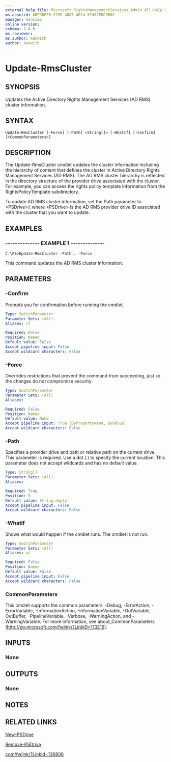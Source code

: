```yaml
---
external help file: Microsoft.RightsManagementServices.Admin.dll-Help.xml
ms.assetid: ABF90FFB-2235-4D85-AE24-57462FDC5B8C
manager: dansimp
online version: 
schema: 2.0.0
ms.reviewer:
ms.author: kenwith
author: kenwith
---
```


# Update-RmsCluster

## SYNOPSIS
Updates the Active Directory Rights Management Services (AD RMS) cluster information.

## SYNTAX

```
Update-RmsCluster [-Force] [-Path] <String[]> [-WhatIf] [-Confirm] [<CommonParameters>]
```

## DESCRIPTION
The Update-RmsCluster cmdlet updates the cluster information including the hierarchy of content that defines the cluster in Active Directory Rights Management Services (AD RMS).
The AD RMS cluster hierarchy is reflected in the directory structure of the provider drive associated with the cluster.
For example, you can access the rights policy template information from the RightsPolicyTemplate subdirectory.

To update AD RMS cluster information, set the Path parameter to  \<PSDrive\>:\ where \<PSDrive\> is the AD RMS provider drive ID associated with the cluster that you want to update.

## EXAMPLES

### --------------  EXAMPLE 1 --------------
```
C:\PS>Update-RmsCluster -Path . -Force
```

This command updates the AD RMS cluster information.

## PARAMETERS

### -Confirm
Prompts you for confirmation before running the cmdlet.

```yaml
Type: SwitchParameter
Parameter Sets: (All)
Aliases: cf

Required: False
Position: Named
Default value: False
Accept pipeline input: False
Accept wildcard characters: False
```

### -Force
Overrides restrictions that prevent the command from succeeding, just so the changes do not compromise security.

```yaml
Type: SwitchParameter
Parameter Sets: (All)
Aliases: 

Required: False
Position: Named
Default value: None
Accept pipeline input: True (ByPropertyName, ByValue)
Accept wildcard characters: False
```

### -Path
Specifies a provider drive and path or relative path on the current drive.
This parameter is required.
Use a dot (.) to specify the current location.
This parameter does not accept wildcards and has no default value.

```yaml
Type: String[]
Parameter Sets: (All)
Aliases: 

Required: True
Position: 0
Default value: String.empty
Accept pipeline input: False
Accept wildcard characters: False
```

### -WhatIf
Shows what would happen if the cmdlet runs.
The cmdlet is not run.

```yaml
Type: SwitchParameter
Parameter Sets: (All)
Aliases: wi

Required: False
Position: Named
Default value: False
Accept pipeline input: False
Accept wildcard characters: False
```

### CommonParameters
This cmdlet supports the common parameters: -Debug, -ErrorAction, -ErrorVariable, -InformationAction, -InformationVariable, -OutVariable, -OutBuffer, -PipelineVariable, -Verbose, -WarningAction, and -WarningVariable. For more information, see about_CommonParameters (http://go.microsoft.com/fwlink/?LinkID=113216).

## INPUTS

### None

## OUTPUTS

### None

## NOTES

## RELATED LINKS

[New-PSDrive](00000000-0000-0000-0000-000000000000)

[Remove-PSDrive](00000000-0000-0000-0000-000000000000)

[com/fwlink/?LinkId=136806](00000000-0000-0000-0000-000000000000)

